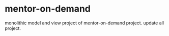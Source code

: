 # mentor-on-demand
monolithic model and view project of mentor-on-demand project.
update all project.
